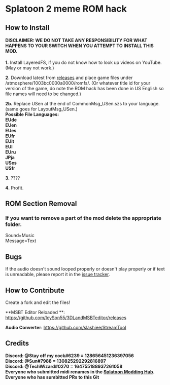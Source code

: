 # Splatoon 2 meme ROM hack
## How to Install
#### DISCLAIMER: WE DO NOT TAKE ANY RESPONSIBILITY FOR WHAT HAPPENS TO YOUR SWITCH WHEN YOU ATTEMPT TO INSTALL THIS MOD.

**1.** Install LayeredFS, if you do not know how to look up videos on YouTube. (May or may not work.)

**2.** Download latest from [releases](https://github.com/SunTheCourier/Splatoon-2-Meme-ROM-hack/releases) and place game files under /atmosphere/1003bc0000a0000/romfs/. (Or whatever title id for your version of the game, do note the ROM hack has been done in US English so file names will need to be changed.)

**2b.** Replace USen at the end of CommonMsg_USen.szs to your language. (same goes for LayoutMsg_USen.)<br>
**Possible File Languages:**<br>
**EUde<br>**
**EUen<br>**
**EUes<br>**
**EUfr<br>**
**EUit<br>**
**EUl<br>**
**EUru<br>**
**JPja<br>**
**USes<br>**
**USfr<br>**

**3.** ????

**4.** Profit.



## ROM Section Removal
### If you want to remove a part of the mod delete the appropriate folder.

Sound=Music<br>
Message=Text

## Bugs
If the audio doesn't sound looped properly or doesn't play properly or if text is unreadable, please report it in the [issue tracker](https://github.com/SunTheCourier/Splatoon-2-Meme-ROM-hack/issues).
## How to Contribute
Create a fork and edit the files!

**MSBT Editor Reloaded **: https://github.com/IcySon55/3DLandMSBTeditor/releases

**Audio Converter**: https://github.com/slashiee/StreamTool

## Credits

**Discord: @Stay off my cock#6239  = 128656451236397056**<br>
**Discord: @Sun#7988  = 130825292292816897**<br>
**Discord: @TechWizard#0270 = 164755188937261058**<br>
**Everyone who submitted midi renames in the [Splatoon Modding Hub](https://discordapp.com/invite/Msk4nSj).**<br>
**Everyone who has sumbitted PRs to this Git**
